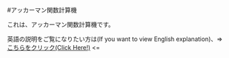 #アッカーマン関数計算機

これは、アッカーマン関数計算機です。

英語の説明をご覧になりたい方は(If you want to view English explanation)、=> [こちらをクリック(Click Here!)](https://github.com/tomokirin4016/Ackermann-function-s-calc/blob/main/README.md) <=
